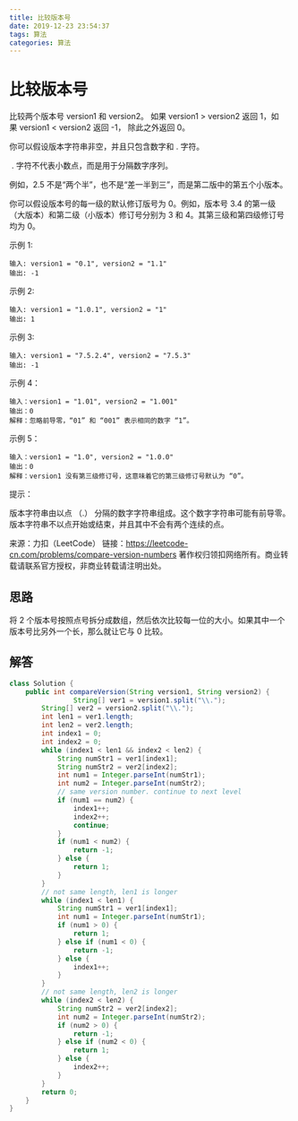 ```yaml
---
title: 比较版本号
date: 2019-12-23 23:54:37
tags: 算法
categories: 算法
---
```


# 比较版本号

比较两个版本号 version1 和 version2。
如果 version1 > version2 返回 1，如果 version1 < version2 返回 -1， 除此之外返回 0。

你可以假设版本字符串非空，并且只包含数字和 . 字符。

 . 字符不代表小数点，而是用于分隔数字序列。

例如，2.5 不是“两个半”，也不是“差一半到三”，而是第二版中的第五个小版本。

你可以假设版本号的每一级的默认修订版号为 0。例如，版本号 3.4 的第一级（大版本）和第二级（小版本）修订号分别为 3 和 4。其第三级和第四级修订号均为 0。
 

示例 1:

```
输入: version1 = "0.1", version2 = "1.1"
输出: -1
```

示例 2:

```
输入: version1 = "1.0.1", version2 = "1"
输出: 1
```

示例 3:

```
输入: version1 = "7.5.2.4", version2 = "7.5.3"
输出: -1
```

示例 4：

```
输入：version1 = "1.01", version2 = "1.001"
输出：0
解释：忽略前导零，“01” 和 “001” 表示相同的数字 “1”。
```

示例 5：

```
输入：version1 = "1.0", version2 = "1.0.0"
输出：0
解释：version1 没有第三级修订号，这意味着它的第三级修订号默认为 “0”。
```

提示：

版本字符串由以点 （.） 分隔的数字字符串组成。这个数字字符串可能有前导零。
版本字符串不以点开始或结束，并且其中不会有两个连续的点。

来源：力扣（LeetCode）
链接：https://leetcode-cn.com/problems/compare-version-numbers
著作权归领扣网络所有。商业转载请联系官方授权，非商业转载请注明出处。

## 思路

将 2 个版本号按照点号拆分成数组，然后依次比较每一位的大小。如果其中一个版本号比另外一个长，那么就让它与 0 比较。

## 解答

```java
class Solution {
    public int compareVersion(String version1, String version2) {
                String[] ver1 = version1.split("\\.");
        String[] ver2 = version2.split("\\.");
        int len1 = ver1.length;
        int len2 = ver2.length;
        int index1 = 0;
        int index2 = 0;
        while (index1 < len1 && index2 < len2) {
            String numStr1 = ver1[index1];
            String numStr2 = ver2[index2];
            int num1 = Integer.parseInt(numStr1);
            int num2 = Integer.parseInt(numStr2);
            // same version number. continue to next level
            if (num1 == num2) {
                index1++;
                index2++;
                continue;
            }
            if (num1 < num2) {
                return -1;
            } else {
                return 1;
            }
        }
        // not same length, len1 is longer
        while (index1 < len1) {
            String numStr1 = ver1[index1];
            int num1 = Integer.parseInt(numStr1);
            if (num1 > 0) {
                return 1;
            } else if (num1 < 0) {
                return -1;
            } else {
                index1++;
            }
        }
        // not same length, len2 is longer
        while (index2 < len2) {
            String numStr2 = ver2[index2];
            int num2 = Integer.parseInt(numStr2);
            if (num2 > 0) {
                return -1;
            } else if (num2 < 0) {
                return 1;
            } else {
                index2++;
            }
        }
        return 0;
    }
}
```